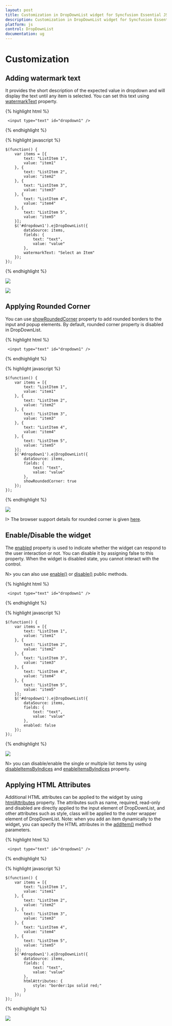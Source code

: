 ```yaml
---
layout: post
title: Customization in DropDownList widget for Syncfusion Essential JS
description: Customization in DropDownList widget for Syncfusion Essential JS
platform: js
control: DropDownList
documentation: ug
---
```


# Customization

## Adding watermark text

It provides the short description of the expected value in dropdown and will display the text until any item is selected. You can set this text using [watermarkText](http://help.syncfusion.com/js/api/ejdropdownlist#members:watermarktext) property.

{% highlight html %}

     <input type="text" id="dropdown1" />
     
{% endhighlight %}

{% highlight javascript %}
	
    $(function() {
        var items = [{
            text: "ListItem 1",
            value: "item1"
        }, {
            text: "ListItem 2",
            value: "item2"
        }, {
            text: "ListItem 3",
            value: "item3"
        }, {
            text: "ListItem 4",
            value: "item4"
        }, {
            text: "ListItem 5",
            value: "item5"
        }];
        $('#dropdown1').ejDropDownList({
            dataSource: items,
            fields: {
                text: "text",
                value: "value"
            },
            watermarkText: "Select an Item"
        });
    });

{% endhighlight %}

![](Customization_images/Customization_img1.jpeg)

![](Customization_images/Customization_img2.jpeg)

## Applying Rounded Corner

You can use [showRoundedCorner](http://help.syncfusion.com/js/api/ejdropdownlist#members:showroundedcorner) property to add rounded borders to the input and popup elements. By default, rounded corner property is disabled in DropDownList.

{% highlight html %}

     <input type="text" id="dropdown1" />
     
{% endhighlight %}

{% highlight javascript %}
  
    $(function() {
        var items = [{
            text: "ListItem 1",
            value: "item1"
        }, {
            text: "ListItem 2",
            value: "item2"
        }, {
            text: "ListItem 3",
            value: "item3"
        }, {
            text: "ListItem 4",
            value: "item4"
        }, {
            text: "ListItem 5",
            value: "item5"
        }];
        $('#dropdown1').ejDropDownList({
            dataSource: items,
            fields: {
                text: "text",
                value: "value"
            },
            showRoundedCorner: true
        });
    });

{% endhighlight %}

![](Customization_images/Customization_img3.jpeg)

I> The browser support details for rounded corner is given [here](http://www.w3schools.com/cssref/css3_pr_border-radius.asp).

## Enable/Disable the widget

The [enabled](http://help.syncfusion.com/js/api/ejdropdownlist#members:enabled) property is used to indicate whether the widget can respond to the user interaction or not. You can disable it by assigning false to this property. When the widget is disabled state, you cannot interact with the control.

N> you can also use [enable()](http://help.syncfusion.com/js/api/ejdropdownlist#methods:enable)  or [disable()](http://help.syncfusion.com/js/api/ejdropdownlist#methods:disable)  public methods.

{% highlight html %}

     <input type="text" id="dropdown1" />
     
{% endhighlight %}

{% highlight javascript %}

    $(function() {
        var items = [{
            text: "ListItem 1",
            value: "item1"
        }, {
            text: "ListItem 2",
            value: "item2"
        }, {
            text: "ListItem 3",
            value: "item3"
        }, {
            text: "ListItem 4",
            value: "item4"
        }, {
            text: "ListItem 5",
            value: "item5"
        }];
        $('#dropdown1').ejDropDownList({
            dataSource: items,
            fields: {
                text: "text",
                value: "value"
            },
            enabled: false
        });
    });
	
{% endhighlight %}

![](Customization_images/Customization_img4.jpeg)

N> you can disable/enable the single or multiple list items by using [disableItemsByIndices](http://help.syncfusion.com/js/api/ejdropdownlist#methods:disableitemsbyindices) and [enableItemsByIndices](http://help.syncfusion.com/js/api/ejdropdownlist#methods:enableitemsbyindices) property.

## Applying HTML Attributes

Additional HTML attributes can be applied to the widget by using [htmlAttributes](http://help.syncfusion.com/js/api/ejdropdownlist#members:htmlattributes) property. The attributes such as name, required, read-only and disabled are directly applied to the input element of DropDownList, and other attributes such as style, class will be applied to the outer wrapper element of DropDownList.
Note: when you add an item dynamically to the widget, you can specify the HTML attributes in the [addItem()](http://help.syncfusion.com/js/api/ejdropdownlist#methods:additem) method parameters.

{% highlight html %}

     <input type="text" id="dropdown1" />
     
{% endhighlight %}

{% highlight javascript %}
	
    $(function() {
        var items = [{
            text: "ListItem 1",
            value: "item1"
        }, {
            text: "ListItem 2",
            value: "item2"
        }, {
            text: "ListItem 3",
            value: "item3"
        }, {
            text: "ListItem 4",
            value: "item4"
        }, {
            text: "ListItem 5",
            value: "item5"
        }];
        $('#dropdown1').ejDropDownList({
            dataSource: items,
            fields: {
                text: "text",
                value: "value"
            },
            htmlAttributes: {
                style: "border:1px solid red;"
            }
        });
    });

{% endhighlight %}

![](Customization_images/Customization_img5.jpeg)

